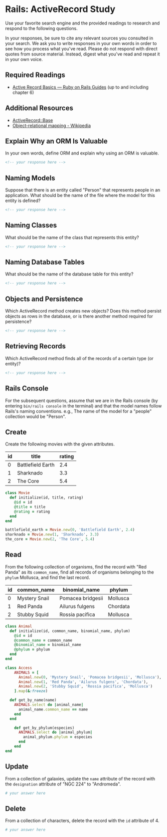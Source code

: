 # Rails: ActiveRecord Study

Use your favorite search engine and the provided readings to research and
respond to the following questions.

In your responses, be sure to cite any relevant sources you consulted in your
search. We ask you to write responses in your own words in order to see how you
process what you've read. Please do not respond with direct quotes from source
material. Instead, digest what you've read and repeat it in your own voice.

## Required Readings

-   [Active Record Basics — Ruby on Rails Guides](http://guides.rubyonrails.org/active_record_basics.html)
    (up to and including chapter 6)

## Additional Resources
-   [ActiveRecord::Base](http://api.rubyonrails.org/classes/ActiveRecord/Base.html)
-   [Object-relational mapping - Wikipedia](https://en.wikipedia.org/wiki/Object-relational_mapping)

## Explain Why an ORM Is Valuable

In your own words, define ORM and explain why using an ORM is valuable.

```md
<!-- your response here -->
```

## Naming Models

Suppose that there is an entity called "Person" that represents people in an
application. What should be the name of the file where the model for this entity
is defined?

```md
<!-- your response here -->
```

## Naming Classes

What should be the name of the class that represents this entity?

```md
<!-- your response here -->
```

## Naming Database Tables

What should be the name of the database table for this entity?

```md
<!-- your response here -->
```

## Objects and Persistence

Which ActiveRecord method creates new objects? Does this method persist objects
as rows in the database, or is there another method required for persistence?

```md
<!-- your response here -->
```

## Retrieving Records

Which ActiveRecord method finds all of the records of a certain type (or
entity)?

```md
<!-- your response here -->
```

## Rails Console

For the subsequent questions, assume that we are in the Rails console (by
entering `bin/rails console` in the terminal) and that the model names follow
Rails's naming conventions.  e.g., The name of the model for a "people"
collection would be "Person".

## Create

Create the following movies with the given attributes.

| id | title | rating |
| --- | --- | --- |
| 0 | Battlefield Earth | 2.4 |
| 1 | Sharknado | 3.3 |
| 2 | The Core | 5.4 |

```ruby
class Movie
  def initialize(id, title, rating)
    @id = id
    @title = title
    @rating = rating
  end
end

battlefield_earth = Movie.new(0, 'Battlefield Earth', 2.4)
sharknado = Movie.new(1, 'Sharknado', 3.3)
the_core = Movie.new(2, 'The Core', 5.4)

```

## Read

From the following collection of organisms, find the record with "Red Panda" as
its `common_name`, find all records of organisms belonging to the `phylum`
Mollusca, and find the last record.

| id | common_name | binomial_name | phylum |
| --- | --- | --- | --- |
| 0 | Mystery Snail | Pomacea bridgesii | Mollusca |
| 1 | Red Panda | Ailurus fulgens | Chordata |
| 2 | Stubby Squid | Rossia pacifica | Mollusca |

```ruby
class Animal
  def initialize(id, common_name, binomial_name, phylum)
    @id = id
    @common_name = common_name
    @binomial_name = binomial_name
    @phylum = phylum
  end
end

class Access
    ANIMALS = [
      Animal.new(0, 'Mystery Snail', 'Pomacea bridgesii', 'Mollusca'),
      Animal.new(1, 'Red Panda', 'Ailurus fulgens', 'Chordata'),
      Animal.new(2, 'Stubby Squid', 'Rossia pacifica', 'Mollusca')
    ].map(&:freeze)

  def get_by_name(name)
    ANIMALS.select do |animal_name|
      animal_name.common_name == name
    end
  end

    def get_by_phylum(especies)
      ANIMALS.select do |animal_phylum|
        animal_phylum.phylum = especies
      end
    end
end
```

## Update

From a collection of galaxies, update the `name` attribute of the record with
the `designation` attribute of "NGC 224" to "Andromeda".

```ruby
# your answer here
```

## Delete

From a collection of characters, delete the record with the `id` attribute of 4.

```ruby
# your answer here
```
